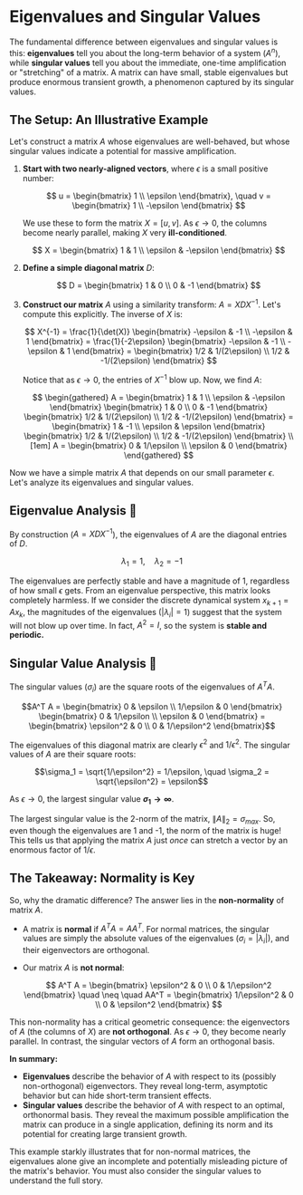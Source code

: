 # Eigenvalues and Singular Values

The fundamental difference between eigenvalues and singular values is this: **eigenvalues** tell you about the long-term behavior of a system ($A^n$), while **singular values** tell you about the immediate, one-time amplification or "stretching" of a matrix. A matrix can have small, stable eigenvalues but produce enormous transient growth, a phenomenon captured by its singular values.


## The Setup: An Illustrative Example

Let's construct a matrix $A$ whose eigenvalues are well-behaved, but whose singular values indicate a potential for massive amplification.

1.  **Start with two nearly-aligned vectors**, where $\epsilon$ is a small positive number:

    $$
    u = \begin{bmatrix} 1 \\ \epsilon \end{bmatrix}, \quad v = \begin{bmatrix} 1 \\ -\epsilon \end{bmatrix}
    $$

    We use these to form the matrix $X = [u, v]$. As $\epsilon \to 0$, the columns become nearly parallel, making $X$ very **ill-conditioned**.

    $$
    X = \begin{bmatrix} 1 & 1 \\ \epsilon & -\epsilon \end{bmatrix}
    $$

2.  **Define a simple diagonal matrix** $D$:

    $$
    D = \begin{bmatrix} 1 & 0 \\ 0 & -1 \end{bmatrix}
    $$

3.  **Construct our matrix** $A$ using a similarity transform: $A = XDX^{-1}$. Let's compute this explicitly. The inverse of $X$ is:

    $$
    X^{-1} = \frac{1}{\det(X)} \begin{bmatrix} -\epsilon & -1 \\ -\epsilon & 1 \end{bmatrix} = \frac{1}{-2\epsilon} \begin{bmatrix} -\epsilon & -1 \\ -\epsilon & 1 \end{bmatrix} = \begin{bmatrix} 1/2 & 1/(2\epsilon) \\ 1/2 & -1/(2\epsilon) \end{bmatrix}
    $$

    Notice that as $\epsilon \to 0$, the entries of $X^{-1}$ blow up. Now, we find $A$:

    $$
    \begin{gathered}
    A = \begin{bmatrix} 1 & 1 \\ \epsilon & -\epsilon \end{bmatrix} \begin{bmatrix} 1 & 0 \\ 0 & -1 \end{bmatrix} \begin{bmatrix} 1/2 & 1/(2\epsilon) \\ 1/2 & -1/(2\epsilon) \end{bmatrix} = \begin{bmatrix} 1 & -1 \\ \epsilon & \epsilon \end{bmatrix} \begin{bmatrix} 1/2 & 1/(2\epsilon) \\ 1/2 & -1/(2\epsilon) \end{bmatrix} \\[1em]
    A = \begin{bmatrix} 0 & 1/\epsilon \\ \epsilon & 0 \end{bmatrix}
    \end{gathered}
    $$

Now we have a simple matrix $A$ that depends on our small parameter $\epsilon$. Let's analyze its eigenvalues and singular values.

## Eigenvalue Analysis 🔬

By construction ($A = XDX^{-1}$), the eigenvalues of $A$ are the diagonal entries of $D$.

$$\lambda_1 = 1, \quad \lambda_2 = -1$$

The eigenvalues are perfectly stable and have a magnitude of 1, regardless of how small $\epsilon$ gets. From an eigenvalue perspective, this matrix looks completely harmless. If we consider the discrete dynamical system $x_{k+1} = Ax_k$, the magnitudes of the eigenvalues ($|\lambda_i|=1$) suggest that the system will not blow up over time. In fact, $A^2=I$, so the system is **stable and periodic.**

## Singular Value Analysis 🧐

The singular values ($\sigma_i$) are the square roots of the eigenvalues of $A^T A$.

$$A^T A = \begin{bmatrix} 0 & \epsilon \\ 1/\epsilon & 0 \end{bmatrix} \begin{bmatrix} 0 & 1/\epsilon \\ \epsilon & 0 \end{bmatrix} = \begin{bmatrix} \epsilon^2 & 0 \\ 0 & 1/\epsilon^2 \end{bmatrix}$$

The eigenvalues of this diagonal matrix are clearly $\epsilon^2$ and $1/\epsilon^2$. The singular values of $A$ are their square roots:

$$\sigma_1 = \sqrt{1/\epsilon^2} = 1/\epsilon, \quad \sigma_2 = \sqrt{\epsilon^2} = \epsilon$$

As $\epsilon \to 0$, the largest singular value **$\sigma_1 \to \infty$**.

The largest singular value is the 2-norm of the matrix, $\|A\|_2 = \sigma_{max}$. So, even though the eigenvalues are 1 and -1, the norm of the matrix is huge! This tells us that applying the matrix $A$ just *once* can stretch a vector by an enormous factor of $1/\epsilon$.


## The Takeaway: Normality is Key

So, why the dramatic difference? The answer lies in the **non-normality** of matrix $A$.

* A matrix is **normal** if $A^T A = AA^T$. For normal matrices, the singular values are simply the absolute values of the eigenvalues ($\sigma_i = |\lambda_i|$), and their eigenvectors are orthogonal.
* Our matrix $A$ is **not normal**:

    $$
    A^T A = \begin{bmatrix} \epsilon^2 & 0 \\ 0 & 1/\epsilon^2 \end{bmatrix} \quad \neq \quad AA^T = \begin{bmatrix} 1/\epsilon^2 & 0 \\ 0 & \epsilon^2 \end{bmatrix}
    $$

This non-normality has a critical geometric consequence: the eigenvectors of $A$ (the columns of $X$) are **not orthogonal**. As $\epsilon \to 0$, they become nearly parallel. In contrast, the singular vectors of $A$ form an orthogonal basis.

**In summary:**

* **Eigenvalues** describe the behavior of $A$ with respect to its (possibly non-orthogonal) eigenvectors. They reveal long-term, asymptotic behavior but can hide short-term transient effects.
* **Singular values** describe the behavior of $A$ with respect to an optimal, orthonormal basis. They reveal the maximum possible amplification the matrix can produce in a single application, defining its norm and its potential for creating large transient growth.

This example starkly illustrates that for non-normal matrices, the eigenvalues alone give an incomplete and potentially misleading picture of the matrix's behavior. You must also consider the singular values to understand the full story.
